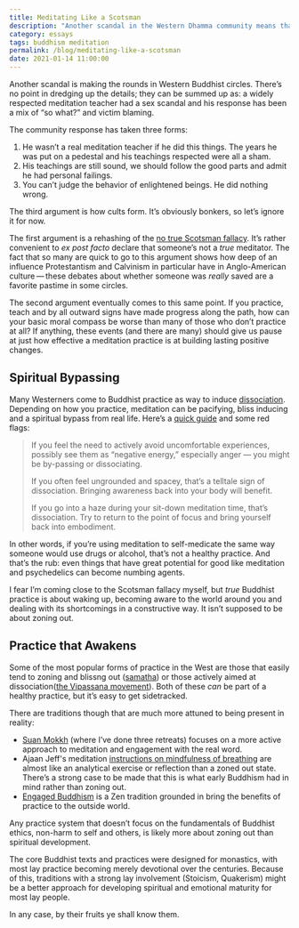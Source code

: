 ```yaml
---
title: Meditating Like a Scotsman
description: "Another scandal in the Western Dhamma community means that we need to focus on active and engage practice rather than merely zoning and blissing out." 
category: essays
tags: buddhism meditation
permalink: /blog/meditating-like-a-scotsman 
date: 2021-01-14 11:00:00
--- 
```


Another scandal is making the rounds in Western Buddhist circles. There’s no point in dredging up the details; they can be summed up as: a widely respected meditation teacher had a sex scandal and his response has been a mix of “so what?” and victim blaming. 

The community response has taken three forms: 
1. He wasn’t a real meditation teacher if he did this things. The years he was put on a pedestal and his teachings respected were all a sham. 
2. His teachings are still sound, we should follow the good parts and admit he had personal failings. 
3. You can’t judge the behavior of enlightened beings. He did nothing wrong. 

The third argument is how cults form. It’s obviously bonkers, so let’s ignore it for now.  

The first argument is a rehashing of the [no true Scotsman fallacy](https://en.wikipedia.org/wiki/No_true_Scotsman). It’s rather convenient to *ex post facto* declare that someone’s not a *true* meditator. The fact that so many are quick to go to this argument shows how deep of an influence Protestantism and Calvinism in particular have in Anglo-American culture&thinsp;—&thinsp;these debates about whether someone was *really* saved are a favorite pastime in some circles. 

The second argument eventually comes to this same point. If you practice, teach and by all outward signs have made progress along the path, how can your basic moral compass be worse than many of those who don’t practice at all? If anything, these events (and there are many) should give us pause at just how effective a meditation practice is at building lasting positive changes. 

## Spiritual Bypassing 

Many Westerners come to Buddhist practice as way to induce [dissociation](https://en.wikipedia.org/wiki/Dissociation_(psychology)). Depending on how you practice, meditation can be pacifying, bliss inducing and a spiritual bypass from real life. Here’s a [quick guide](https://saturdaycenter.org/meditation-dissociation-and-spiritual-bypassing/) and some red flags:     


> If you feel the need to actively avoid uncomfortable experiences, possibly see them as “negative energy,” especially anger — you might be by-passing or dissociating.
> 
> If you often feel ungrounded and spacey, that’s a telltale sign of dissociation. Bringing awareness back into your body will benefit.
>
> If you go into a haze during your sit-down meditation time, that’s dissociation. Try to return to the point of focus and bring yourself back into embodiment.

In other words, if you’re using meditation to self-medicate the same way someone would use drugs or alcohol, that’s not a healthy practice. And that’s the rub: even things that have great potential for good like meditation and psychedelics can become numbing agents. 

I fear I’m coming close to the Scotsman fallacy myself, but *true* Buddhist practice is about waking up, becoming aware to the world around you and dealing with its shortcomings in a constructive way. It isn’t supposed to be about zoning out. 

## Practice that Awakens

Some of the most popular forms of practice in the West are those that easily tend to zoning and blissng out ([samatha](https://en.wikipedia.org/wiki/Samatha)) or those actively aimed at dissociation([the Vipassana movement](https://en.wikipedia.org/wiki/Vipassana_movement)). Both of these *can* be part of a healthy practice, but it’s easy to get sidetracked. 

There are traditions though that are much more attuned to being present in reality: 

- [Suan Mokkh](https://en.wikipedia.org/wiki/Buddhadasa) (where I’ve done three retreats) focuses on a more active approach to meditation and engagement with the real word. 
- Ajaan Jeff's meditation [instructions on mindfulness of breathing](https://www.youtube.com/watch?v=WWUbEnpzCxs) are almost like an analytical exercise or reflection than a zoned out state. There’s a strong case to be made that this is what early Buddhism had in mind rather than zoning out.     
- [Engaged Buddhism](https://en.wikipedia.org/wiki/Engaged_Buddhism) is a Zen tradition grounded in bring the benefits of practice to the outside world.

Any practice system that doesn’t focus on the fundamentals of Buddhist ethics, non-harm to self and others, is likely more about zoning out than spiritual development. 

The core Buddhist texts and practices were designed for monastics, with most lay practice becoming merely devotional over the centuries. Because of this, traditions with a strong lay involvement (Stoicism, Quakerism) might be a better approach for developing spiritual and emotional maturity for most lay people.

In any case, by their fruits ye shall know them. 


  

